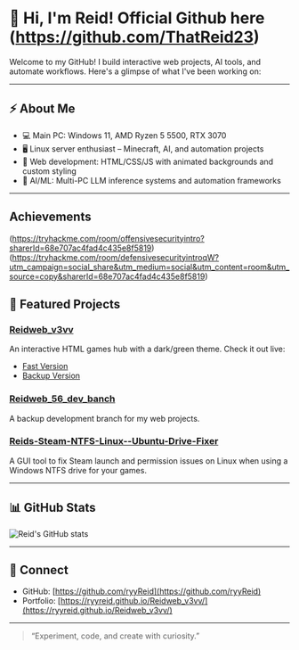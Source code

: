 # 👋 Hi, I'm Reid!       Official Github here (https://github.com/ThatReid23)

Welcome to my GitHub! I build interactive web projects, AI tools, and automate workflows. Here's a glimpse of what I've been working on:

---

## ⚡ About Me
- 💻 Main PC: Windows 11, AMD Ryzen 5 5500, RTX 3070  
- 🖥️ Linux server enthusiast – Minecraft, AI, and automation projects  
- 🎨 Web development: HTML/CSS/JS with animated backgrounds and custom styling  
- 🤖 AI/ML: Multi-PC LLM inference systems and automation frameworks  

---
## Achievements
 (https://tryhackme.com/room/offensivesecurityintro?sharerId=68e707ac4fad4c435e8f5819)
 (https://tryhackme.com/room/defensivesecurityintroqW?utm_campaign=social_share&utm_medium=social&utm_content=room&utm_source=copy&sharerId=68e707ac4fad4c435e8f5819)
## 🚀 Featured Projects

### [Reidweb_v3vv](https://github.com/ryyReid/Reidweb_v3vv)
An interactive HTML games hub with a dark/green theme. Check it out live:  
- [Fast Version](https://reidweb-v3vv.vercel.app/)  
- [Backup Version](https://reidwebv3vv.up.railway.app/)

### [Reidweb_56_dev_banch](https://github.com/ryyReid/Reidweb_56_dev_banch)
A backup development branch for my web projects.

### [Reids-Steam-NTFS-Linux--Ubuntu-Drive-Fixer](https://github.com/ryyReid/Reids-Steam-NTFS-Linux--Ubuntu-Drive-Fixer)
A GUI tool to fix Steam launch and permission issues on Linux when using a Windows NTFS drive for your games.

---

## 📊 GitHub Stats

![Reid's GitHub stats](https://github-readme-stats.vercel.app/api?username=ryyReid&theme=dark&show_icons=true)

---

## 🌟 Connect
- GitHub: [https://github.com/ryyReid](https://github.com/ryyReid)  
- Portfolio: [https://ryyreid.github.io/Reidweb_v3vv/](https://ryyreid.github.io/Reidweb_v3vv/)

---

> “Experiment, code, and create with curiosity.”

